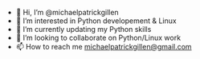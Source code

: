 - 👋 Hi, I’m @michaelpatrickgillen
- 👀 I’m interested in Python developement & Linux
- 🌱 I’m currently updating my Python skills
- 💞️ I’m looking to collaborate on Python/Linux work
- 📫 How to reach me michaelpatrickgillen@gmail.com

<!---
michaelpatrickgillen/michaelpatrickgillen is a ✨ special ✨ repository because its `README.md` (this file) appears on your GitHub profile.
You can click the Preview link to take a look at your changes.
--->
